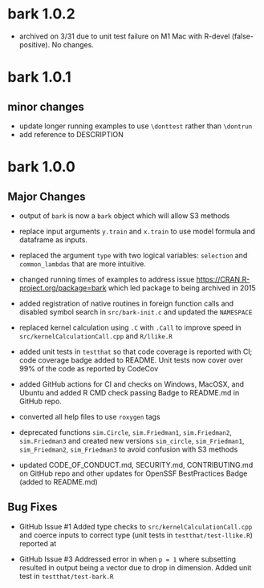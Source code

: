 # bark 1.0.2

* archived on 3/31 due to unit test failure on M1 Mac with R-devel 
(false-positive). No changes.

# bark 1.0.1

## minor changes

* update longer running examples to use `\donttest` rather than `\dontrun`
* add reference to DESCRIPTION

# bark 1.0.0

## Major Changes

* output of `bark` is now a `bark` object which will allow S3 methods

* replace input arguments `y.train` and `x.train` to use model formula and 
dataframe as inputs.

* replaced the argument `type` with two logical variables: `selection` and `common_lambdas` that are more intuitive.

* changed running times of examples to address issue  https://CRAN.R-project.org/package=bark which led package to being archived in 2015

* added registration of native routines in foreign function calls and disabled symbol search in `src/bark-init.c` and updated the `NAMESPACE`

* replaced kernel calculation using `.C` with `.Call` to improve speed in `src/kernelCalculationCall.cpp` and `R/llike.R`

* added unit tests in `testthat` so that code coverage is reported with CI; 
  code coverage  badge added to README.   Unit tests now cover over 99% of 
  the code as reported by CodeCov
  
* added GitHub actions for CI and checks on Windows, MacOSX, and Ubuntu and 
  added R CMD check passing Badge to README.md in GitHub repo.

* converted all help files to use `roxygen` tags

* deprecated functions `sim.Circle`, `sim.Friedman1`, `sim.Friedman2`, `sim.Friedman3` and created new versions  `sim_circle`, `sim_Friedman1`, `sim_Friedman2`, `sim_Friedman3` to avoid confusion with S3 methods

* updated CODE_OF_CONDUCT.md, SECURITY.md, CONTRIBUTING.md on GitHub repo
  and other updates for  OpenSSF BestPractices Badge (added to README.md)


## Bug Fixes


* GitHub Issue #1 Added type checks to `src/kernelCalculationCall.cpp` and coerce inputs to correct type  (unit tests in `testthat/test-llike.R`)  reported at 


* GitHub Issue #3  Addressed error in when `p = 1` where subsetting 
  resulted in output being a vector due to drop in dimension.    Added unit test
  in `testthat/test-bark.R`
